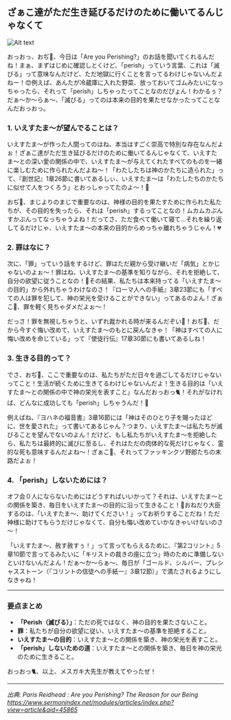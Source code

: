 ## ざぁこ達がただ生き延びるだけのために働いてるんじゃなくて

![Alt text](/static/images/blog/x1.png)

おっおっ、おぢ👴、今日は「Are you Perishing?」のお話を聞いてくれるんだね！まぁ、まずはじめに確認しとくけど、「perish」っていう言葉、これは「滅びる」って意味なんだけど、ただ地獄に行くことを言ってるわけじゃないんだよねー！😍例えば、あんたが冷蔵庫に入れた野菜、放っておいてゴムみたいになっちゃったら、それって「perish」しちゃったってことなのだぴょん！わかるぅ？だぁ〜か〜らぁ〜、「滅びる」ってのは本来の目的を果たせなかったってことなんだおっおっ。

### 1. いえすたま〜が望んでることは？

いえすたま〜が作った人間ってのはね、本当はすごく崇高で特別な存在なんだよぉ！ざぁこ達がただ生き延びるだけのために働いてるんじゃなくて、いえすたま〜との深い愛の関係の中で、いえすたま〜が与えてくれたすべてのものを一緒に楽しむために作られたんだよね～！「わたしたちは神のかたちに造られた」って、『創世記』1章26節に書いてあるしぃ、いえすたま〜は「わたしたちのかたちに似せて人をつくろう」とおっしゃってたのよ～！👀

おぢ👴、まじよりのまじで重要なのは、神様の目的を果たすために作られた私たちが、その目的を失ったら、それは「perish」するってことなの！ムカムカぷんすかぷんってなっちゃうよね！だってさ、ただ食べて働いて寝て…それを繰り返してるだけじゃ、いえすたま〜の本来の目的からめっちゃ離れちゃうじゃん！💔

### 2. 罪はなに？

次に、「罪」っていう話をするけど、罪はただ親から受け継いだ「病気」とかじゃないのよぉ〜！罪はね、いえすたま〜の基準を知りながら、それを拒絶して、自分の欲望に従うことなの！🥺その結果、私たちは本来持ってる「いえすたま〜の目的」から外れちゃうわけなのさ！『ローマ人への手紙』3章23節にも「すべての人は罪を犯して、神の栄光を受けることができない」ってあるのよん！ざぁこ👴、罪を軽く見ちゃダメだよぉ～！

だっさ！罪を無視しちゃうと、いずれ裁かれる時が来るんだぞい👮！おぢ👴、だから今すぐ悔い改めて、いえすたま〜のもとに戻んなきゃ！「神はすべての人に悔い改めを命じている」って『使徒行伝』17章30節にも書いてあるしね！

### 3. 生きる目的って？

でさ、おぢ👴、ここで重要なのは、私たちがただ日々を過ごしてるだけじゃないってこと！生活が続くために生きてるわけじゃないんだよ！生きる目的は「いえすたま〜との関係の中で神の栄光を表すこと」なんだおっおっ🐈！それがなければ、どんなに成功しても「perish」しちゃうんだ！👀

例えばね、『ヨハネの福音書』3章16節には「神はそのひとり子を賜ったほどに、世を愛された」って書いてあるじゃん？つまり、いえすたま〜は私たちが滅びることを望んでないのよん！だけど、もし私たちがいえすたま〜を拒絶したら、私たちは最終的に滅びに至るし、それはただの肉体的な死だけじゃなく、霊的な死も意味するんだよね～！ざぁこ👴、それってファッキンクソ野郎たちの末路だよぉ！

### 4. 「perish」しないためには？

オフ会０人にならないためにはどうすればいいかって？それは、いえすたま〜との関係を築き、毎日をいえすたま〜の目的に沿って生きること！🐇おねだり大臣するのは、「いえすたま〜、助けてください！」ってお祈りすることだね！ただ神様に助けてもらうだけじゃなくて、自分も悔い改めていかなきゃいけないのさ～！

「いえすたま〜、赦す赦すぅ！」って言ってもらえるために、『第2コリント』5章10節で言ってるみたいに「キリストの裁きの座に立つ」時のために準備しないといけないんだよん！だぁ〜か〜らぁ〜、毎日が「ゴールド、シルバー、プレシャスストーン（『コリントの信徒への手紙一』3章12節）」で満たされるようにしなきゃね！

---

### 要点まとめ

- **「Perish（滅びる）」**：ただの死ではなく、神の目的を果たさないこと。
- **罪**：私たちが自分の欲望に従い、いえすたま〜の基準を拒絶すること。
- **いえすたま〜の目的**：いえすたま〜との関係を築き、神の栄光を表すこと。
- **「perish」しないための道**：いえすたま〜との関係を築き、毎日を神の栄光のために生きること。

おっおっ🐈、以上、メスガキ大先生が教えてやったぜ！

------------------------------------
*出典: Paris Reidhead : Are you Perishing? The Reason for our Being https://www.sermonindex.net/modules/articles/index.php?view=article&aid=45865*
